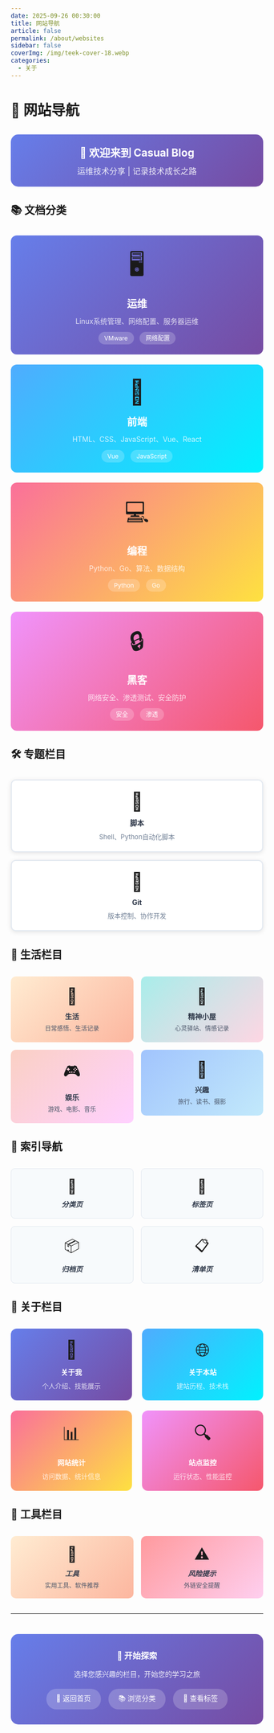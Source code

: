 ```yaml
---
date: 2025-09-26 00:30:00
title: 网站导航
article: false
permalink: /about/websites
sidebar: false
coverImg: /img/teek-cover-18.webp
categories:
  - 关于
---
```


# 🧭 网站导航

<div style="text-align: center; margin: 30px 0; padding: 20px; background: linear-gradient(135deg, #667eea 0%, #764ba2 100%); border-radius: 15px; color: white;">
  <h2 style="margin: 0; color: white;">🌟 欢迎来到 Casual Blog</h2>
  <p style="margin: 10px 0 0 0; opacity: 0.9; font-size: 16px;">运维技术分享 | 记录技术成长之路</p>
</div>

## 📚 文档分类

<div style="display: grid; grid-template-columns: repeat(auto-fit, minmax(280px, 1fr)); gap: 20px; margin: 30px 0;">

  <!-- 运维 -->
  <div style="background: linear-gradient(135deg, #667eea 0%, #764ba2 100%); border-radius: 12px; padding: 25px; text-align: center; transition: transform 0.3s ease; cursor: pointer;" onclick="window.location.href='/linux/n29zs'">
    <div style="font-size: 48px; margin-bottom: 15px;">🖥️</div>
    <h3 style="margin: 0 0 10px 0; color: white; font-size: 20px;">运维</h3>
    <p style="margin: 0; color: rgba(255,255,255,0.8); font-size: 14px;">Linux系统管理、网络配置、服务器运维</p>
    <div style="margin-top: 15px;">
      <span style="background: rgba(255,255,255,0.2); padding: 5px 12px; border-radius: 20px; font-size: 12px; color: white;">VMware</span>
      <span style="background: rgba(255,255,255,0.2); padding: 5px 12px; border-radius: 20px; font-size: 12px; color: white; margin-left: 8px;">网络配置</span>
    </div>
  </div>

  <!-- 前端 -->
  <div style="background: linear-gradient(135deg, #4facfe 0%, #00f2fe 100%); border-radius: 12px; padding: 25px; text-align: center; transition: transform 0.3s ease; cursor: pointer;" onclick="window.location.href='/qianduan/qianduan-index'">
    <div style="font-size: 48px; margin-bottom: 15px;">🎨</div>
    <h3 style="margin: 0 0 10px 0; color: white; font-size: 20px;">前端</h3>
    <p style="margin: 0; color: rgba(255,255,255,0.8); font-size: 14px;">HTML、CSS、JavaScript、Vue、React</p>
    <div style="margin-top: 15px;">
      <span style="background: rgba(255,255,255,0.2); padding: 5px 12px; border-radius: 20px; font-size: 12px; color: white;">Vue</span>
      <span style="background: rgba(255,255,255,0.2); padding: 5px 12px; border-radius: 20px; font-size: 12px; color: white; margin-left: 8px;">JavaScript</span>
    </div>
  </div>

  <!-- 编程 -->
  <div style="background: linear-gradient(135deg, #fa709a 0%, #fee140 100%); border-radius: 12px; padding: 25px; text-align: center; transition: transform 0.3s ease; cursor: pointer;" onclick="window.location.href='/code/code-index'">
    <div style="font-size: 48px; margin-bottom: 15px;">💻</div>
    <h3 style="margin: 0 0 10px 0; color: white; font-size: 20px;">编程</h3>
    <p style="margin: 0; color: rgba(255,255,255,0.8); font-size: 14px;">Python、Go、算法、数据结构</p>
    <div style="margin-top: 15px;">
      <span style="background: rgba(255,255,255,0.2); padding: 5px 12px; border-radius: 20px; font-size: 12px; color: white;">Python</span>
      <span style="background: rgba(255,255,255,0.2); padding: 5px 12px; border-radius: 20px; font-size: 12px; color: white; margin-left: 8px;">Go</span>
    </div>
  </div>

  <!-- 黑客 -->
  <div style="background: linear-gradient(135deg, #f093fb 0%, #f5576c 100%); border-radius: 12px; padding: 25px; text-align: center; transition: transform 0.3s ease; cursor: pointer;" onclick="window.location.href='/hacker/hacker-index'">
    <div style="font-size: 48px; margin-bottom: 15px;">🔒</div>
    <h3 style="margin: 0 0 10px 0; color: white; font-size: 20px;">黑客</h3>
    <p style="margin: 0; color: rgba(255,255,255,0.8); font-size: 14px;">网络安全、渗透测试、安全防护</p>
    <div style="margin-top: 15px;">
      <span style="background: rgba(255,255,255,0.2); padding: 5px 12px; border-radius: 20px; font-size: 12px; color: white;">安全</span>
      <span style="background: rgba(255,255,255,0.2); padding: 5px 12px; border-radius: 20px; font-size: 12px; color: white; margin-left: 8px;">渗透</span>
    </div>
  </div>

</div>

## 🛠️ 专题栏目

<div style="display: grid; grid-template-columns: repeat(auto-fit, minmax(250px, 1fr)); gap: 15px; margin: 30px 0;">

  <!-- 脚本 -->
  <a href="/zhuanti/script" style="text-decoration: none;">
    <div style="background: white; border: 2px solid #e2e8f0; border-radius: 10px; padding: 20px; text-align: center; transition: all 0.3s ease; box-shadow: 0 2px 10px rgba(0,0,0,0.1);" onmouseover="this.style.transform='translateY(-5px)'; this.style.boxShadow='0 10px 25px rgba(0,0,0,0.15)'" onmouseout="this.style.transform='translateY(0)'; this.style.boxShadow='0 2px 10px rgba(0,0,0,0.1)'">
      <div style="font-size: 36px; margin-bottom: 10px;">📜</div>
      <h4 style="margin: 0 0 8px 0; color: #2d3748;">脚本</h4>
      <p style="margin: 0; color: #718096; font-size: 13px;">Shell、Python自动化脚本</p>
    </div>
  </a>

  <!-- Git -->
  <a href="/zhuanti/git" style="text-decoration: none;">
    <div style="background: white; border: 2px solid #e2e8f0; border-radius: 10px; padding: 20px; text-align: center; transition: all 0.3s ease; box-shadow: 0 2px 10px rgba(0,0,0,0.1);" onmouseover="this.style.transform='translateY(-5px)'; this.style.boxShadow='0 10px 25px rgba(0,0,0,0.15)'" onmouseout="this.style.transform='translateY(0)'; this.style.boxShadow='0 2px 10px rgba(0,0,0,0.1)'">
      <div style="font-size: 36px; margin-bottom: 10px;">🌿</div>
      <h4 style="margin: 0 0 8px 0; color: #2d3748;">Git</h4>
      <p style="margin: 0; color: #718096; font-size: 13px;">版本控制、协作开发</p>
    </div>
  </a>

</div>

## 🍷 生活栏目

<div style="display: grid; grid-template-columns: repeat(auto-fit, minmax(220px, 1fr)); gap: 15px; margin: 30px 0;">

  <!-- 生活 -->
  <a href="/life/life-index" style="text-decoration: none;">
    <div style="background: linear-gradient(135deg, #ffecd2 0%, #fcb69f 100%); border-radius: 10px; padding: 20px; text-align: center; transition: transform 0.3s ease;" onmouseover="this.style.transform='translateY(-3px)'" onmouseout="this.style.transform='translateY(0)'">
      <div style="font-size: 32px; margin-bottom: 10px;">🌱</div>
      <h4 style="margin: 0 0 5px 0; color: #2d3748;">生活</h4>
      <p style="margin: 0; color: #4a5568; font-size: 12px;">日常感悟、生活记录</p>
    </div>
  </a>

  <!-- 精神小屋 -->
  <a href="/love/love-index" style="text-decoration: none;">
    <div style="background: linear-gradient(135deg, #a8edea 0%, #fed6e3 100%); border-radius: 10px; padding: 20px; text-align: center; transition: transform 0.3s ease;" onmouseover="this.style.transform='translateY(-3px)'" onmouseout="this.style.transform='translateY(0)'">
      <div style="font-size: 32px; margin-bottom: 10px;">💝</div>
      <h4 style="margin: 0 0 5px 0; color: #2d3748;">精神小屋</h4>
      <p style="margin: 0; color: #4a5568; font-size: 12px;">心灵驿站、情感记录</p>
    </div>
  </a>

  <!-- 娱乐 -->
  <a href="/yule/yule-index" style="text-decoration: none;">
    <div style="background: linear-gradient(135deg, #fad0c4 0%, #ffd1ff 100%); border-radius: 10px; padding: 20px; text-align: center; transition: transform 0.3s ease;" onmouseover="this.style.transform='translateY(-3px)'" onmouseout="this.style.transform='translateY(0)'">
      <div style="font-size: 32px; margin-bottom: 10px;">🎮</div>
      <h4 style="margin: 0 0 5px 0; color: #2d3748;">娱乐</h4>
      <p style="margin: 0; color: #4a5568; font-size: 12px;">游戏、电影、音乐</p>
    </div>
  </a>

  <!-- 兴趣 -->
  <a href="/xingqu/xingqu-index" style="text-decoration: none;">
    <div style="background: linear-gradient(135deg, #a1c4fd 0%, #c2e9fb 100%); border-radius: 10px; padding: 20px; text-align: center; transition: transform 0.3s ease;" onmouseover="this.style.transform='translateY(-3px)'" onmouseout="this.style.transform='translateY(0)'">
      <div style="font-size: 32px; margin-bottom: 10px;">🎨</div>
      <h4 style="margin: 0 0 5px 0; color: #2d3748;">兴趣</h4>
      <p style="margin: 0; color: #4a5568; font-size: 12px;">旅行、读书、摄影</p>
    </div>
  </a>

</div>

## 👏 索引导航

<div style="display: grid; grid-template-columns: repeat(auto-fit, minmax(200px, 1fr)); gap: 15px; margin: 30px 0;">

  <!-- 分类页 -->
  <a href="/categories" style="text-decoration: none;">
    <div style="background: #f7fafc; border: 1px solid #e2e8f0; border-radius: 8px; padding: 18px; text-align: center; transition: all 0.3s ease;" onmouseover="this.style.backgroundColor='#edf2f7'; this.style.transform='translateY(-2px)'" onmouseout="this.style.backgroundColor='#f7fafc'; this.style.transform='translateY(0)'">
      <div style="font-size: 28px; margin-bottom: 8px;">📃</div>
      <h5 style="margin: 0; color: #2d3748; font-size: 14px;">分类页</h5>
    </div>
  </a>

  <!-- 标签页 -->
  <a href="/tags" style="text-decoration: none;">
    <div style="background: #f7fafc; border: 1px solid #e2e8f0; border-radius: 8px; padding: 18px; text-align: center; transition: all 0.3s ease;" onmouseover="this.style.backgroundColor='#edf2f7'; this.style.transform='translateY(-2px)'" onmouseout="this.style.backgroundColor='#f7fafc'; this.style.transform='translateY(0)'">
      <div style="font-size: 28px; margin-bottom: 8px;">🔖</div>
      <h5 style="margin: 0; color: #2d3748; font-size: 14px;">标签页</h5>
    </div>
  </a>

  <!-- 归档页 -->
  <a href="/archives" style="text-decoration: none;">
    <div style="background: #f7fafc; border: 1px solid #e2e8f0; border-radius: 8px; padding: 18px; text-align: center; transition: all 0.3s ease;" onmouseover="this.style.backgroundColor='#edf2f7'; this.style.transform='translateY(-2px)'" onmouseout="this.style.backgroundColor='#f7fafc'; this.style.transform='translateY(0)'">
      <div style="font-size: 28px; margin-bottom: 8px;">📦</div>
      <h5 style="margin: 0; color: #2d3748; font-size: 14px;">归档页</h5>
    </div>
  </a>

  <!-- 清单页 -->
  <a href="/articleOverview" style="text-decoration: none;">
    <div style="background: #f7fafc; border: 1px solid #e2e8f0; border-radius: 8px; padding: 18px; text-align: center; transition: all 0.3s ease;" onmouseover="this.style.backgroundColor='#edf2f7'; this.style.transform='translateY(-2px)'" onmouseout="this.style.backgroundColor='#f7fafc'; this.style.transform='translateY(0)'">
      <div style="font-size: 28px; margin-bottom: 8px;">📋</div>
      <h5 style="margin: 0; color: #2d3748; font-size: 14px;">清单页</h5>
    </div>
  </a>

</div>

## 🍷 关于栏目

<div style="display: grid; grid-template-columns: repeat(auto-fit, minmax(240px, 1fr)); gap: 20px; margin: 30px 0;">

  <!-- 关于我 -->
  <a href="/about/me" style="text-decoration: none;">
    <div style="background: linear-gradient(135deg, #667eea 0%, #764ba2 100%); border-radius: 12px; padding: 20px; text-align: center; transition: transform 0.3s ease;" onmouseover="this.style.transform='translateY(-5px)'" onmouseout="this.style.transform='translateY(0)'">
      <div style="font-size: 36px; margin-bottom: 12px;">👤</div>
      <h4 style="margin: 0 0 8px 0; color: white;">关于我</h4>
      <p style="margin: 0; color: rgba(255,255,255,0.8); font-size: 13px;">个人介绍、技能展示</p>
    </div>
  </a>

  <!-- 关于本站 -->
  <a href="/about/website" style="text-decoration: none;">
    <div style="background: linear-gradient(135deg, #4facfe 0%, #00f2fe 100%); border-radius: 12px; padding: 20px; text-align: center; transition: transform 0.3s ease;" onmouseover="this.style.transform='translateY(-5px)'" onmouseout="this.style.transform='translateY(0)'">
      <div style="font-size: 36px; margin-bottom: 12px;">🌐</div>
      <h4 style="margin: 0 0 8px 0; color: white;">关于本站</h4>
      <p style="margin: 0; color: rgba(255,255,255,0.8); font-size: 13px;">建站历程、技术栈</p>
    </div>
  </a>

  <!-- 网站统计 -->
  <a href="/about/statistics" style="text-decoration: none;">
    <div style="background: linear-gradient(135deg, #fa709a 0%, #fee140 100%); border-radius: 12px; padding: 20px; text-align: center; transition: transform 0.3s ease;" onmouseover="this.style.transform='translateY(-5px)'" onmouseout="this.style.transform='translateY(0)'">
      <div style="font-size: 36px; margin-bottom: 12px;">📊</div>
      <h4 style="margin: 0 0 8px 0; color: white;">网站统计</h4>
      <p style="margin: 0; color: rgba(255,255,255,0.8); font-size: 13px;">访问数据、统计信息</p>
    </div>
  </a>

  <!-- 站点监控 -->
  <a href="/about/monitor" style="text-decoration: none;">
    <div style="background: linear-gradient(135deg, #f093fb 0%, #f5576c 100%); border-radius: 12px; padding: 20px; text-align: center; transition: transform 0.3s ease;" onmouseover="this.style.transform='translateY(-5px)'" onmouseout="this.style.transform='translateY(0)'">
      <div style="font-size: 36px; margin-bottom: 12px;">🔍</div>
      <h4 style="margin: 0 0 8px 0; color: white;">站点监控</h4>
      <p style="margin: 0; color: rgba(255,255,255,0.8); font-size: 13px;">运行状态、性能监控</p>
    </div>
  </a>

</div>

## 🔧 工具栏目

<div style="display: grid; grid-template-columns: repeat(auto-fit, minmax(200px, 1fr)); gap: 15px; margin: 30px 0;">

  <!-- 工具 -->
  <a href="/tools/tools-index" style="text-decoration: none;">
    <div style="background: linear-gradient(135deg, #ffecd2 0%, #fcb69f 100%); border-radius: 10px; padding: 18px; text-align: center; transition: transform 0.3s ease;" onmouseover="this.style.transform='translateY(-3px)'" onmouseout="this.style.transform='translateY(0)'">
      <div style="font-size: 30px; margin-bottom: 10px;">🔧</div>
      <h5 style="margin: 0 0 5px 0; color: #2d3748; font-size: 14px;">工具</h5>
      <p style="margin: 0; color: #4a5568; font-size: 12px;">实用工具、软件推荐</p>
    </div>
  </a>

  <!-- 风险链接提示 -->
  <a href="/risk-link" style="text-decoration: none;">
    <div style="background: linear-gradient(135deg, #ff9a9e 0%, #fecfef 100%); border-radius: 10px; padding: 18px; text-align: center; transition: transform 0.3s ease;" onmouseover="this.style.transform='translateY(-3px)'" onmouseout="this.style.transform='translateY(0)'">
      <div style="font-size: 30px; margin-bottom: 10px;">⚠️</div>
      <h5 style="margin: 0 0 5px 0; color: #2d3748; font-size: 14px;">风险提示</h5>
      <p style="margin: 0; color: #4a5568; font-size: 12px;">外链安全提醒</p>
    </div>
  </a>

</div>

---

<div style="text-align: center; margin: 40px 0; padding: 30px; background: linear-gradient(135deg, #667eea 0%, #764ba2 100%); border-radius: 15px; color: white;">
  <h3 style="margin: 0 0 15px 0; color: white;">🚀 开始探索</h3>
  <p style="margin: 0 0 20px 0; opacity: 0.9;">选择您感兴趣的栏目，开始您的学习之旅</p>
  <div style="display: flex; justify-content: center; gap: 15px; flex-wrap: wrap;">
    <a href="/" style="background: rgba(255,255,255,0.2); color: white; padding: 8px 20px; border-radius: 20px; text-decoration: none; font-size: 14px; transition: background 0.3s ease;" onmouseover="this.style.background='rgba(255,255,255,0.3)'" onmouseout="this.style.background='rgba(255,255,255,0.2)'">🏡 返回首页</a>
    <a href="/categories" style="background: rgba(255,255,255,0.2); color: white; padding: 8px 20px; border-radius: 20px; text-decoration: none; font-size: 14px; transition: background 0.3s ease;" onmouseover="this.style.background='rgba(255,255,255,0.3)'" onmouseout="this.style.background='rgba(255,255,255,0.2)'">📚 浏览分类</a>
    <a href="/tags" style="background: rgba(255,255,255,0.2); color: white; padding: 8px 20px; border-radius: 20px; text-decoration: none; font-size: 14px; transition: background 0.3s ease;" onmouseover="this.style.background='rgba(255,255,255,0.3)'" onmouseout="this.style.background='rgba(255,255,255,0.2)'">🔖 查看标签</a>
  </div>
</div>

<style>
/* 响应式设计 */
@media (max-width: 768px) {
  div[style*="grid-template-columns"] {
    grid-template-columns: 1fr !important;
  }
}

/* 悬停效果增强 */
div[onclick]:hover {
  transform: translateY(-5px) !important;
  box-shadow: 0 15px 35px rgba(0,0,0,0.1) !important;
}
</style>
